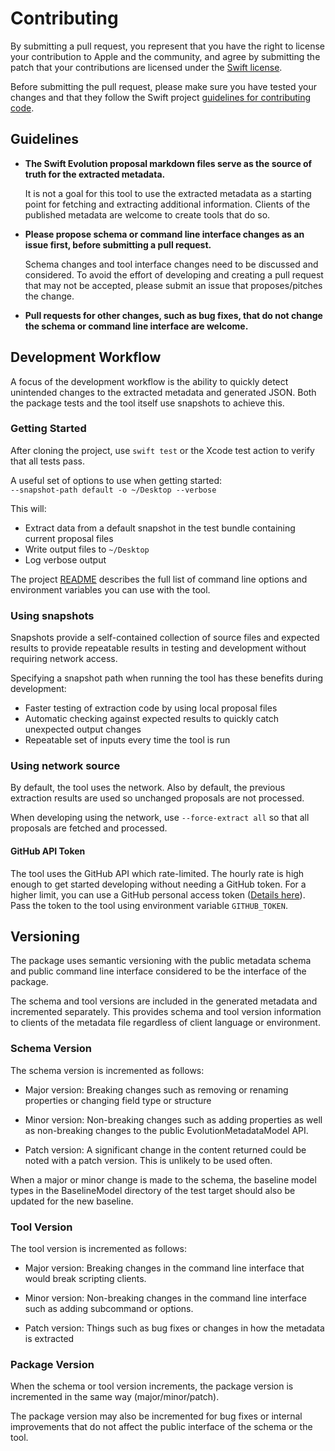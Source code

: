# Contributing

By submitting a pull request, you represent that you have the right to license
your contribution to Apple and the community, and agree by submitting the patch
that your contributions are licensed under the [Swift
license](https://swift.org/LICENSE.txt).

Before submitting the pull request, please make sure you have tested your
changes and that they follow the Swift project [guidelines for contributing
code](https://swift.org/contributing/#contributing-code).

## Guidelines

- **The Swift Evolution proposal markdown files serve as the source of truth for the extracted metadata.**

   It is not a goal for this tool to use the extracted metadata as a starting point for fetching and extracting additional information. Clients of the published metadata are welcome to create tools that do so.

- **Please propose schema or command line interface changes as an issue first, before submitting a pull request.**

  Schema changes and tool interface changes need to be discussed and considered. To avoid the effort of developing and creating a pull request that may not be accepted, please submit an issue that proposes/pitches the change.

- **Pull requests for other changes, such as bug fixes, that do not change the schema or command line interface are welcome.**

## Development Workflow

A focus of the development workflow is the ability to quickly detect unintended changes to the extracted metadata and generated JSON. Both the package tests and the tool itself use snapshots to achieve this.

### Getting Started
After cloning the project, use `swift test` or the Xcode test action to verify that all tests pass.

A useful set of options to use when getting started:  
`--snapshot-path default -o ~/Desktop --verbose`

This will:
- Extract data from a default snapshot in the test bundle containing current proposal files 
- Write output files to `~/Desktop`
- Log verbose output

The project [README](README.md) describes the full list of command line options and environment variables you can use with the tool.

### Using snapshots
Snapshots provide a self-contained collection of source files and expected results to provide repeatable results in testing and development without requiring network access.

Specifying a snapshot path when running the tool has these benefits during development:

- Faster testing of extraction code by using local proposal files
- Automatic checking against expected results to quickly catch unexpected output changes
- Repeatable set of inputs every time the tool is run

### Using network source
By default, the tool uses the network. Also by default, the previous extraction results are used so unchanged proposals are not processed.

When developing using the network, use `--force-extract all` so that all proposals are fetched and processed.

#### GitHub API Token
The tool uses the GitHub API which rate-limited. The hourly rate is high enough to get started developing without needing a GitHub token. For a higher limit, you can use a GitHub personal access token ([Details here](https://docs.github.com/en/rest/authentication/authenticating-to-the-rest-api?apiVersion=2022-11-28)). Pass the token to the tool using environment variable `GITHUB_TOKEN`.


## Versioning

The package uses semantic versioning with the public metadata schema and public command line interface considered to be the interface of the package.

The schema and tool versions are included in the generated metadata and incremented separately. This provides schema and tool version information to clients of the metadata file regardless of client language or environment.

### Schema Version
The schema version is incremented as follows:

- Major version: Breaking changes such as removing or renaming properties or changing field type or structure

- Minor version: Non-breaking changes such as adding properties as well as non-breaking changes to the public EvolutionMetadataModel API.
    
- Patch version: A significant change in the content returned could be noted with a patch version. This is unlikely to be used often.

When a major or minor change is made to the schema, the baseline model types in the BaselineModel directory of the test target should also be updated for the new baseline.

### Tool Version
The tool version is incremented as follows:

- Major version: Breaking changes in the command line interface that would break scripting clients.

- Minor version: Non-breaking changes in the command line interface such as adding subcommand or options.
    
- Patch version: Things such as bug fixes or changes in how the metadata is extracted

### Package Version
When the schema or tool version increments, the package version is incremented in the same way (major/minor/patch).

The package version may also be incremented for bug fixes or internal improvements that do not affect the public interface of the schema or the tool.
